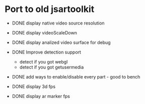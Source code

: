 # Port to old jsartoolkit

- DONE display native video source resolution
- DONE display videoScaleDown
- DONE display analized video surface for debug

- DONE Improve detection support
  - detect if you got webgl
  - detect if you got getusermedia
- DONE add ways to enable/disable every part - good to bench
- DONE display 3d fps
- DONE display ar marker fps
